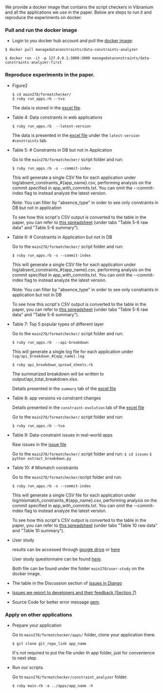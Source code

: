 We provide a docker image that contains the script checkers in Vibranium and all the applications we use in the paper.
Below are steps to run it and reproduce the experiments on docker.

### Pull and run the docker image 
* Login to you docker hub account and pull the [docker image](https://hub.docker.com/repository/docker/managedataconstraints/data-constraints-analyzer):
```
$ docker pull managedataconstraints/data-constraints-analyzer
```
```
$ docker run -it -p 127.0.0.1:3000:3000 managedataconstraints/data-constraints-analyzer:first
```


### Reproduce experiments in the paper.

* Figure2 
  ```
  $ cd main278/formatchecker/ 
  $ ruby run_apps.rb --tva
  ```
  The data is stored in the [excel file](http://bit.ly/app-versions-vs-constraint-changes).

* Table 4: Data constraints in web applications
  ```
  $ ruby run_apps.rb  --latest-version
  ```
  The data is presented in the [excel file](http://bit.ly/data-constraints-in-web-applications) under the `latest-version #constraints` tab. 

* Table 5: # Constraints in DB but not in Application

  Go to the `main278/formatchecker/`  script folder and run:
  ```
  $ ruby run_apps.rb -s --commit-index
  ```
  This will generate a single CSV file for each application under log/absent_constraints_#{app_name}.csv, performing analysis on the commit specified in app_with_commits.txt. You can omit the --commit-index flag to instead analyze the latest version.
  
  Note: You can filter by "absence_type" in order to see only constraints in DB but not in application
  
  To see how this script's CSV output is converted to the table in the paper, you can refer to [this spreadsheet](http://bit.ly/constraint-mismatch) (under tabs "Table 5-6 raw data" and "Table 5-6 summary").
  
* Table 6: # Constraints in Application but not in DB 

  Go to the `main278/formatchecker/`  script folder and run:
  ```
  $ ruby run_apps.rb -s --commit-index
  ```
  This will generate a single CSV file for each application under log/absent_constraints_#{app_name}.csv, performing analysis on the commit specified in app_with_commits.txt. You can omit the --commit-index flag to instead analyze the latest version.

  Note: You can filter by "absence_type" in order to see only constraints in application but not in DB
  
  To see how this script's CSV output is converted to the table in the paper, you can refer to [this spreadsheet](http://bit.ly/constraint-mismatch) (under tabs "Table 5-6 raw data" and "Table 5-6 summary").

* Table 7:  Top 5 popular types of different layer

  Go to the `main278/formatchecker/` script folder and run:
  ``` 
  $ ruby run_apps.rb  --api-breakdown
  ```
  This will generate a single log file for each application under ```log/api_breakdown_#{app_name}.log```
  ```
  $ ruby api_breakdown_spread_sheets.rb 
  ```
  The summarized breakdown will be written to output/api_total_breakdown.xlsx. 

  Details presented in the `summary` tab of  the [excel file](http://bit.ly/top-5-popular-types-of-different-layers)

* Table 8: app versions vs constraint changes

  Details presented in the `constraint-evolution` tab of the [excel file](http://bit.ly/app-versions-vs-constraint-changes) 

  Go to the `main278/formatchecker/` script folder and run:
  ```
  $ ruby run_apps.rb --tva 
  ```
* Table 9:  Data-constraint issues in real-world apps

  Raw issues in the [issue file](http://bit.ly/data-constraints-issues-in-Rails) 

  Go to the `main278/formatchecker/`  script folder and run:
  ```$ cd issues```
  ```$ python extract_breakdown.py```
  
* Table 10: # Mismatch constraints 

  Go to the `main278/formatchecker/`script folder and run:
  ```
  $ ruby run_apps.rb -s --commit-index
  ```
  This will generate a single CSV file for each application under log/mismatch_constraints_#{app_name}.csv, performing analysis on the commit specified in app_with_commits.txt. You can omit the --commit-index flag to instead analyze the latest version.
  
    To see how this script's CSV output is converted to the table in the paper, you can refer to [this spreadsheet](http://bit.ly/constraint-mismatch) (under tabs "Table 10 raw data" and "Table 10 summary").

* User study 
  
  results can be accessed through [google drive](http://bit.ly/error-message-user-study) or [here](./user-study.html)

  User study questionnaire can be found [here](http://bit.ly/user-questionnaire).
  
  Both file can be found under the folder `main278/user-study` on the docker image.

* The table in the Discussion section of [issues in Django](http://bit.ly/data-constraints-issues-in-Django) 

* [Issues we report to developers and their feedback (Section 7)](https://docs.google.com/spreadsheets/d/1d9wh0BxLLgQaSKSxFTA3ou5RH7P5D8LKaHQ1paU45u8/edit?usp=sharing)

* Source Code for better error message [gem](https://github.com/manangeconstraints/better_error_msg_gem).


### Apply on other applications

* Prepare your application

  Go to `main278/formatchecker/apps/` folder, clone your application there. 
  
  ```
  $ git clone git_repo_link app_name
  ```
  
  It's not required to put the file under th app folder, just for convenience to next step. 
  
* Run our scripts.

  Go to `main278/formatchecker/constraint_analyzer` folder. 
  
  ```
  $ ruby main.rb -a ../apps/app_name -h
  ```
